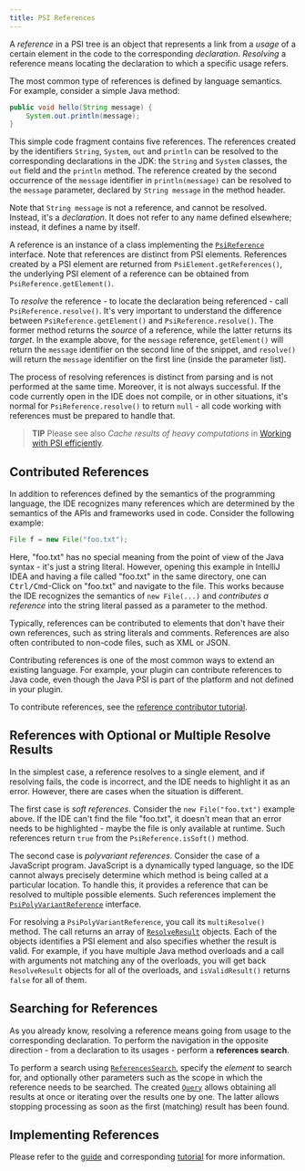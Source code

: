 ```yaml
---
title: PSI References
---
```

<!-- Copyright 2000-2020 JetBrains s.r.o. and other contributors. Use of this source code is governed by the Apache 2.0 license that can be found in the LICENSE file. -->

A *reference* in a PSI tree is an object that represents a link from a *usage* of a certain element in the code to the corresponding *declaration*. *Resolving* a reference means locating the declaration to which a specific usage refers.

The most common type of references is defined by language semantics. For example, consider a simple Java method:

```java
public void hello(String message) {
    System.out.println(message);
}
```

This simple code fragment contains five references. The references created by the identifiers `String`, `System`, `out` and `println` can be resolved to the corresponding declarations in the JDK: the `String` and `System` classes, the `out` field and the `println` method. The reference created by the second occurrence of the `message` identifier in `println(message)` can be resolved to the `message` parameter, declared by `String message` in the method header.

Note that `String message` is not a reference, and cannot be resolved. Instead, it's a _declaration_. It does not refer to any name defined elsewhere; instead, it defines a name by itself.

A reference is an instance of a class implementing the [`PsiReference`](upsource:///platform/core-api/src/com/intellij/psi/PsiReference.java) interface.
Note that references are distinct from PSI elements. References created by a PSI element are returned from `PsiElement.getReferences()`, the underlying PSI element of a reference can be obtained from `PsiReference.getElement()`.

To *resolve* the reference - to locate the declaration being referenced - call `PsiReference.resolve()`. It's very important to understand the difference between `PsiReference.getElement()` and `PsiReference.resolve()`. The former method returns the _source_ of a reference, while the latter returns its _target_. In the example above, for the `message` reference, `getElement()` will return the `message` identifier on the second line of the snippet, and `resolve()` will return the `message` identifier on the first line (inside the parameter list).

The process of resolving references is distinct from parsing and is not performed at the same time. Moreover, it is not always successful. If the code currently open in the IDE does not compile, or in other situations, it's normal for `PsiReference.resolve()` to return `null` - all code working with references must be prepared to handle that.

> **TIP** Please see also _Cache results of heavy computations_ in [Working with PSI efficiently](/reference_guide/performance/performance.md#working-with-psi-efficiently).

## Contributed References

In addition to references defined by the semantics of the programming language, the IDE recognizes many references which are determined by the semantics of the APIs and frameworks used in code. Consider the following example:

```java
File f = new File("foo.txt");
```

Here, "foo.txt" has no special meaning from the point of view of the Java syntax - it's just a string literal. However, opening this example in IntelliJ IDEA and having a file called "foo.txt" in the same directory, one can <kbd>Ctrl/Cmd</kbd>-Click on "foo.txt" and navigate to the file. This works because the IDE recognizes the semantics of `new File(...)` and _contributes a reference_ into the string literal passed as a parameter to the method.

Typically, references can be contributed to elements that don't have their own references, such as string literals and comments. References are also often contributed to non-code files, such as XML or JSON.

Contributing references is one of the most common ways to extend an existing language. For example, your plugin can contribute references to Java code, even though the Java PSI is part of the platform and not defined in your plugin.

To contribute references, see the [reference contributor tutorial](/tutorials/custom_language_support/reference_contributor.md).


## References with Optional or Multiple Resolve Results

In the simplest case, a reference resolves to a single element, and if resolving fails, the code is incorrect, and the IDE needs to highlight it as an error. However, there are cases when the situation is different.

The first case is *soft references*. Consider the `new File("foo.txt")` example above. If the IDE can't find the file "foo.txt", it doesn't mean that an error needs to be highlighted - maybe the file is only available at runtime.
Such references return `true` from the `PsiReference.isSoft()` method.

The second case is *polyvariant references*. Consider the case of a JavaScript program. JavaScript is a dynamically typed language, so the IDE cannot always precisely determine which method is being called at a particular location.
To handle this, it provides a reference that can be resolved to multiple possible elements.
Such references implement the [`PsiPolyVariantReference`](upsource:///platform/core-api/src/com/intellij/psi/PsiPolyVariantReference.java) interface.

For resolving a `PsiPolyVariantReference`, you call its `multiResolve()` method. The call returns an array of [`ResolveResult`](upsource:///platform/core-api/src/com/intellij/psi/ResolveResult.java) objects. Each of the objects identifies a PSI element and also specifies whether the result is valid. For example, if you have multiple Java method overloads and a call with arguments not matching any of the overloads, you will get back `ResolveResult` objects for all of the overloads, and `isValidResult()` returns `false` for all of them.


## Searching for References

As you already know, resolving a reference means going from usage to the corresponding declaration. To perform the navigation in the opposite direction - from a declaration to its usages - perform a **references search**.

To perform a search using [`ReferencesSearch`](upsource:///platform/indexing-api/src/com/intellij/psi/search/searches/ReferencesSearch.java), specify the *element* to search for, and optionally other parameters such as the scope in which the reference needs to be searched. The created [`Query`](upsource:///platform/core-api/src/com/intellij/util/Query.java) allows obtaining all results at once or iterating over the results one by one. The latter allows stopping processing as soon as the first (matching) result has been found.

## Implementing References

Please refer to the [guide](/reference_guide/custom_language_support/references_and_resolve.md) and corresponding [tutorial](/tutorials/custom_language_support/reference_contributor.md) for more information.

